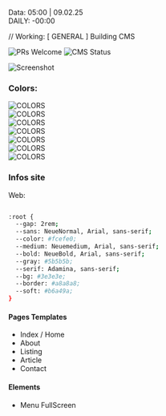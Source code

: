 Data: 05:00  | 09.02.25  
DAILY: -00:00
 
// Working: [ GENERAL ] Building CMS

![PRs Welcome](https://img.shields.io/badge/Building_Status-96%25-brightgreen)
![CMS Status](https://img.shields.∫io/badge/CMS-Progressing-brightgreen.svg?color=informational)

  
![Screenshot](./cover.png)


### Colors:
![COLORS](https://img.shields.io/badge/----black:-%235d3136-%235d3136)  
![COLORS](https://img.shields.io/badge/----black:-%237c5658-%237c5658)  
![COLORS](https://img.shields.io/badge/----black:-%23d8bfc0-%23d8bfc0)  
![COLORS](https://img.shields.io/badge/----black:-%23f9ecdf-%23f9ecdf)  
![COLORS](https://img.shields.io/badge/----black:-%23ead5d6-%23ead5d6)  
![COLORS](https://img.shields.io/badge/----black:-%23ffffff-%23ffffff)  
![COLORS](https://img.shields.io/badge/----black:-%23000000-%23000000)  
###	 Infos site
Web:
```bash 

:root {
  --gap: 2rem;
  --sans: NeueNormal, Arial, sans-serif;
  --color: #fcefe0;
  --medium: Neuemedium, Arial, sans-serif;
  --bold: NeueBold, Arial, sans-serif;
  --gray: #5b5b5b;
  --serif: Adamina, sans-serif;
  --bg: #3e3e3e;
  --border: #a8a8a8;
  --soft: #b6a49a;
}
```

#### Pages Templates
<ul>
	<li>Index / Home</li>
	<li>About</li>
	<li>Listing</li>
	<li>Article</li>
	<li>Contact</li>
</ul>


#### Elements
<ul>
	<li>Menu FullScreen</li>
</ul>